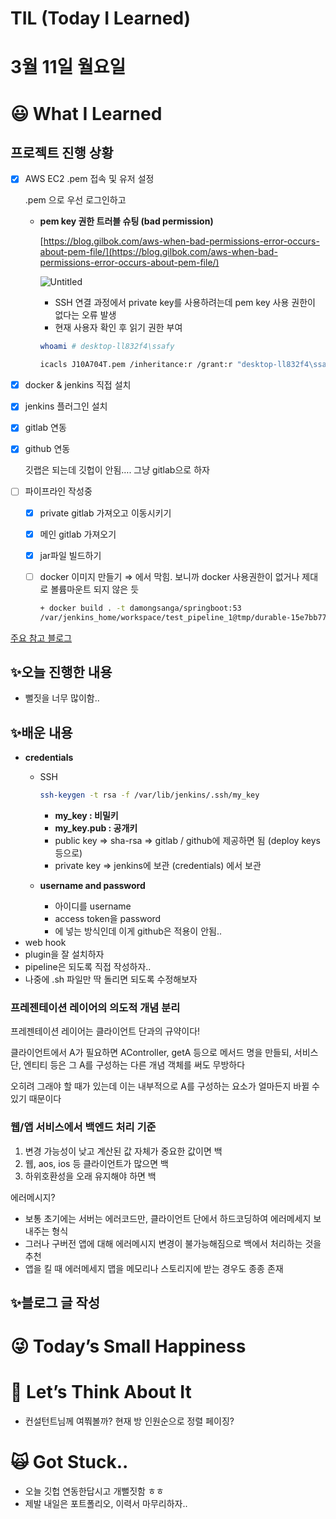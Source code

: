 # TIL (Today I Learned)

# 3월 11일 월요일

# 😃 What I Learned

## 프로젝트 진행 상황

- [x]  AWS EC2 .pem 접속 및 유저 설정
    
    .pem 으로 우선 로그인하고 
    
    - **pem key 권한 트러블 슈팅 (bad permission)**
        
        [https://blog.gilbok.com/aws-when-bad-permissions-error-occurs-about-pem-file/](https://blog.gilbok.com/aws-when-bad-permissions-error-occurs-about-pem-file/)
        
        ![Untitled](TIL%20(Today%20I%20Learned)%201fec48ac4832486f99527b3bbe49bc41/Untitled.png)
        
        - SSH 연결 과정에서 private key를 사용하려는데 pem key 사용 권한이 없다는 오류 발생
        - 현재 사용자 확인 후 읽기 권한 부여
        
        ```bash
        whoami # desktop-ll832f4\ssafy
        ```
        
        ```bash
        icacls J10A704T.pem /inheritance:r /grant:r "desktop-ll832f4\ssafy":R    
        ```
        
- [x]  docker & jenkins 직접 설치
- [x]  jenkins 플러그인 설치
- [x]  gitlab 연동
- [x]  github 연동
    
    깃랩은 되는데 깃헙이 안됨…. 그냥 gitlab으로 하자
    
- [ ]  파이프라인 작성중
    - [x]  private gitlab 가져오고 이동시키기
    - [x]  메인 gitlab 가져오기
    - [x]  jar파일 빌드하기
    - [ ]  docker 이미지 만들기 ⇒ 에서 막힘. 보니까 docker 사용권한이 없거나 제대로 볼륨마운트 되지 않은 듯
        
        ```bash
        + docker build . -t damongsanga/springboot:53
        /var/jenkins_home/workspace/test_pipeline_1@tmp/durable-15e7bb77/script.sh.copy: 1: docker: not found
        ```
        

[주요 참고 블로그](https://enginnersnack.tistory.com/11)

## ✨오늘 진행한 내용

- 뻘짓을 너무 많이함..

## ✨배운 내용

- **credentials**
    - SSH
        
        ```bash
        ssh-keygen -t rsa -f /var/lib/jenkins/.ssh/my_key
        ```
        
        - **my_key : 비밀키**
        - **my_key.pub : 공개키**
        - public key ⇒ sha-rsa ⇒ gitlab / github에 제공하면 됨 (deploy keys 등으로)
        - private key ⇒ jenkins에 보관 (credentials) 에서 보관
    - **username and password**
        - 아이디를 username
        - access token을 password
        - 에 넣는 방식인데 이게 github은 적용이 안됨..
- web hook
- plugin을 잘 설치하자
- pipeline은 되도록 직접 작성하자..
- 나중에 .sh 파일만 딱 돌리면 되도록 수정해보자

### 프레젠테이션 레이어의 의도적 개념 분리

프레젠테이션 레이어는 클라이언트 단과의 규약이다! 

클라이언트에서 A가 필요하면 AController, getA 등으로 메서드 명을 만들되, 서비스 단, 엔티티 등은 그 A를 구성하는 다른 개념 객체를 써도 무방하다

오히려 그래야 할 때가 있는데 이는 내부적으로 A를 구성하는 요소가 얼마든지 바뀔 수 있기 때문이다

### 웹/앱 서비스에서 백엔드 처리 기준

1. 변경 가능성이 낮고 계산된 값 자체가 중요한 값이면 백
2. 웹, aos, ios 등 클라이언트가 많으면 백
3. 하위호환성을 오래 유지해야 하면 백

에러메시지?

- 보통 초기에는 서버는 에러코드만, 클라이언트 단에서 하드코딩하여 에러메세지 보내주는 형식
- 그러나 구버전 앱에 대해 에러메시지 변경이 불가능해짐으로 백에서 처리하는 것을 추천
- 앱을 킬 때 에러메세지 맵을 메모리나 스토리지에 받는 경우도 종종 존재

## ✨블로그 글 작성

# 😜 Today’s Small Happiness

# 🧐 Let’s Think About It

- 컨설턴트님께 여쭤볼까? 현재 방 인원순으로 정렬 페이징?

# 🙀 Got Stuck..

- 오늘 깃헙 연동한답시고 개뻘짓함 ㅎㅎ
- 제발 내일은 포트폴리오, 이력서 마무리하자..